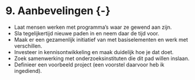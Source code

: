 # 9.	Aanbevelingen {-}
-	Laat mensen werken met programma’s waar ze gewend aan zijn.   
-	Sla tegelijkertijd nieuwe paden in en neem daar de tijd voor.   
-	Maak er een gezamenlijk initiatief van met basiselementen en werk met verschillen.   
-	Investeer in kennisontwikkeling en maak duidelijk hoe je dat doet.   
-	Zoek samenwerking met onderzoeksinstituten die dit pad willen inslaan.   
-	Definieer een voorbeeld project (een voorstel daarvoor heb ik ingediend).   

